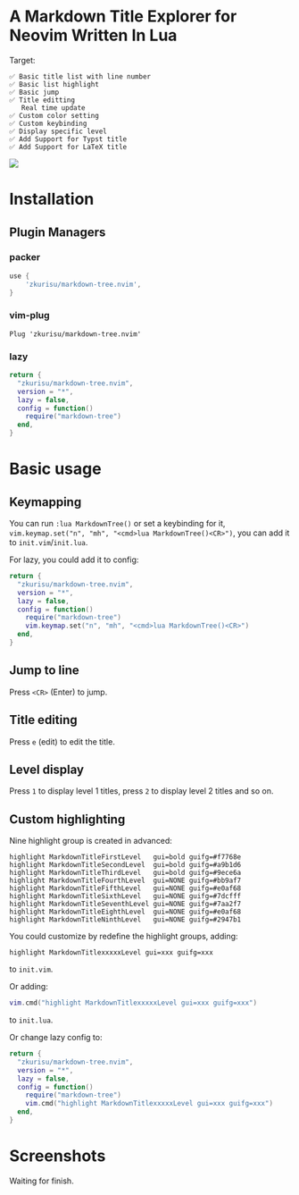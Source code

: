 # A Markdown Title Explorer for Neovim Written In Lua
Target:

    ✅️ Basic title list with line number
    ✅️ Basic list highlight
    ✅️ Basic jump
    ✅️ Title editting
       Real time update
    ✅️ Custom color setting
    ✅️ Custom keybinding
    ✅️ Display specific level
    ✅️ Add Support for Typst title
    ✅️ Add Support for LaTeX title

![](./.github/markdown-tree.gif)
# Installation
## Plugin Managers
### packer
```lua
use {
    'zkurisu/markdown-tree.nvim',
}
```

### vim-plug
```vim
Plug 'zkurisu/markdown-tree.nvim'
```

### lazy
```lua
return {
  "zkurisu/markdown-tree.nvim",
  version = "*",
  lazy = false,
  config = function()
    require("markdown-tree")
  end,
}
```

# Basic usage
## Keymapping
You can run `:lua MarkdownTree()` or set a keybinding for it, `vim.keymap.set("n", "mh", "<cmd>lua MarkdownTree()<CR>")`, you can add it to `init.vim`/`init.lua`.

For lazy, you could add it to config:
```lua
return {
  "zkurisu/markdown-tree.nvim",
  version = "*",
  lazy = false,
  config = function()
    require("markdown-tree")
    vim.keymap.set("n", "mh", "<cmd>lua MarkdownTree()<CR>")
  end,
}
```

## Jump to line
Press `<CR>` (Enter) to jump.

## Title editing
Press `e` (edit) to edit the title.

## Level display
Press `1` to display level 1 titles, press `2` to display level 2 titles and so on.

## Custom highlighting
Nine highlight group is created in advanced:

    highlight MarkdownTitleFirstLevel   gui=bold guifg=#f7768e
    highlight MarkdownTitleSecondLevel  gui=bold guifg=#a9b1d6
    highlight MarkdownTitleThirdLevel   gui=bold guifg=#9ece6a
    highlight MarkdownTitleFourthLevel  gui=NONE guifg=#bb9af7
    highlight MarkdownTitleFifthLevel   gui=NONE guifg=#e0af68
    highlight MarkdownTitleSixthLevel   gui=NONE guifg=#7dcfff
    highlight MarkdownTitleSeventhLevel gui=NONE guifg=#7aa2f7
    highlight MarkdownTitleEighthLevel  gui=NONE guifg=#e0af68
    highlight MarkdownTitleNinthLevel   gui=NONE guifg=#2947b1

You could customize by redefine the highlight groups, adding:
```vim
highlight MarkdownTitlexxxxxLevel gui=xxx guifg=xxx
```
to `init.vim`.

Or adding:
```lua
vim.cmd("highlight MarkdownTitlexxxxxLevel gui=xxx guifg=xxx")
```
to `init.lua`.

Or change lazy config to:
```lua
return {
  "zkurisu/markdown-tree.nvim",
  version = "*",
  lazy = false,
  config = function()
    require("markdown-tree")
    vim.cmd("highlight MarkdownTitlexxxxxLevel gui=xxx guifg=xxx")
  end,
}
```


# Screenshots
Waiting for finish.
